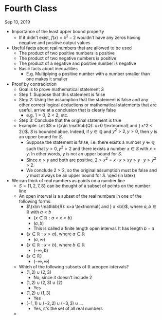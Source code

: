 # Fourth Class 
Sep 10, 2019
* Importance of the least upper bound property
  * If it didn't exist, $f(x) = x^2-2$ wouldn't have any zeros having negative and positive output values
* Useful facts about real numbers that are allowed to be used
  * The product of two positive numbers is positive
  * The product of two negative numbers is positive
  * The product of a negative and positive number is negative
  * Basic facts about inequalities
    * E.g. Multiplying a positive number with a number smaller than one makes it smaller
* Proof by contradiction
  * Goal is to prove mathematical statement $S$
  * Step 1: Suppose that this statement is false
  * Step 2: Using the assumption that the statement is false and any other correct logical deductions or mathematical statements that are useful, arrive at a conclusion that is clearly false 
    * e.g. $1=0$, $2<2$, etc. 
  * Step 3: Conclude that the original statement is true
  * Example: Let $S = \{x\in \mathbb{Q}: x>0 \textnormal{ and } x^2 < 2\}$. $S$ is bounded aboe. Indeed, if $y\in \mathbb{Q}$ and $y^2>2, y>0$, then $y$ is an upper bound for $S$. 
    * Suppose the statement is false, i.e. there exists a number $y\in \mathbb{Q}$ such that $y>0, y^2>2$ and there iexists a number $x\in S$ with $x>y$. In other words, $y$ is not an upper bound for $S$. 
    * Since $x>y$ and both are positive, $2>x^2=x\cdot x>xy>y\cdot y>y^2>2$. 
    * We conclude $2>2$, so the original assumption must be false and $y$ must always be an upper bound for $S$. \qed (in latex)
* We can think of real numbers as points on a number line
  * $S = \{1, 2, 7, 8\}$ can be thought of a subset of points on the number line
  * An open interval is a subset of the real numbers in one of the following forms: 
    * $\{x\in \mathbb{R}: x>a \textnormal{ and } x <b\}$, where $a, b\in \mathbb{R}$ with $a<b$
      * $\{x\in \mathbb{R}: a<x<b\}$
      * $(a, b)$
      * This is called a finite length open interval. It has length $b-a$
    * $\{x\in \mathbb{R}: x>a\}$, where $a\in \mathbb{R}$
      * $(a, \infty)$
    * $\{x\in \mathbb{R}: x<b\}$, where $b\in \mathbb{R}$
      * $(-\infty , b)$
    * $\{x\in \mathbb{R}\}$
      * $(-\infty , \infty)$
  * Which of the following subsets of $\mathbb{R}$ areopen intervals? 
    * $(1, 2)\cup (2, 3)$
      * No, since it doesn't include $2$
    * $(1, 2)\cup (2, 3) \cup \{2\}$
      * Yes
    * $(1, 2)\cup (1, 3)$
      * Yes
    * $(-1, 1)\cup (-2, 2)\cup (-3, 3)\cup ...$
      * Yes, it's the set of all real numbers
  * 




